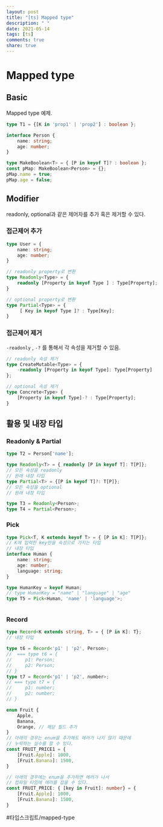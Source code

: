 ```yaml
---
layout: post
title: "[ts] Mapped type"
description: " "
date: 2021-05-14
tags: [ts]
comments: true
share: true
---
```


# Mapped type
## Basic
Mapped type 예제.

```typescript
type T1 = {[K in 'prop1' | 'prop2'] : boolean };

interface Person {
    name: string;
    age: number;
}

type MakeBoolean<T> = { [P in keyof T]? : boolean };
const pMap: MakeBoolean<Person> = {};
pMap.name = true;
pMap.age = false;
```


## Modifier

readonly, optional과 같은 제어자를 추가 혹은 제거할 수 있다.

### 접근제어 추가

```typescript
type User = {
	name: string;
	age: number;
}

// readonly property로 변환
type Readonly<Type> = {
	readonly [Property in keyof Type ] : Type[Property];
}

// optional property로 변환
type Partial<Type> = {
	 [ Key in keyof Type ]? : Type[Key];
}
```

### 접근제어 제거

`-readonly` , `-?` 를 통해서 각 속성을 제거할 수 있음.

```typescript
// readonly 속성 제거
type CreateMutable<Type> = {
	-readonly [Property in keyof Type]: Type[Property]
};

// optional 속성 제거
type Concrete<Type> {
	[Property in keyof Type]-? : Type[Property]; 
}

```


## 활용 및 내장 타입
### Readonly & Partial

```typescript
type T2 = Person['name']; 

type Readonly<T> = { readonly [P in keyof T]: T[P]};
// 모든 속성을 readonly
// 원래 내장 타입
type Partial<T> = {[P in keyof T]?: T[P]};
// 모든 속성을 optional
// 원래 내장 타입

type T3 = Readonly<Person>;
type T4 = Partial<Person>;


```

### Pick

```typescript
type Pick<T, K extends keyof T> = { [P in K]: T[P]};
// K에 입력한 key만을 속성으로 가지는 타입
// 내장 타입
interface Human {
    name: string;
    age: number;
    language: string;
}

type HumanKey = keyof Human;
// type HumanKey = "name" | "language" | "age"
type T5 = Pick<Human, 'name' | 'language'>;



```

### Record
```typescript
type Record<K extends string, T> = { [P in K]: T};
// 내장 타입

type t6 = Record<'p1' | 'p2', Person>;
//  === type t6 = {
//     p1: Person;
//     p2: Person;
// }
type t7 = Record<'p1' | 'p2', number>;
// === type t7 = {
//     p1: number;
//     p2: number;
// }

enum Fruit {
    Apple,
    Banana,
    Orange, // 해당 필드 추가
}
// 아래의 경우는 enum을 추가해도 에러가 나지 않기 때문에
// 누락하는 실수를 할 수 있다.
const FRUIT_PRICE1 = {
    [Fruit.Apple]: 1000,
    [Fruit.Banana]: 1500,
} 

// 아래의 경우에는 enum을 추가하면 에러가 나서 
// 컴파일 타임에 에러를 잡을 수 있다.
const FRUIT_PRICE: { [key in Fruit]: number} = {
    [Fruit.Apple]: 1000,
    [Fruit.Banana]: 1500,
}
```



#타입스크립트/mapped-type